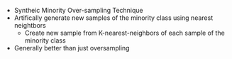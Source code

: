 - Syntheic Minority Over-sampling Technique
- Artifically generate new samples of the minority class using nearest neightbors
	- Create new sample from K-nearest-neighbors of each sample of the minority class
- Generally better than just oversampling
 